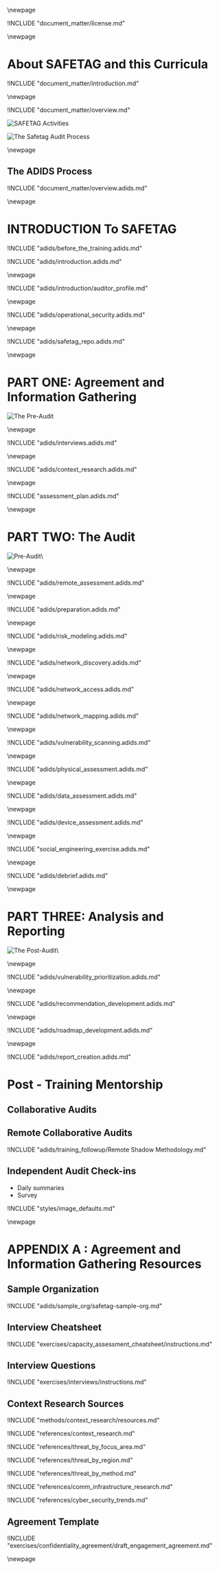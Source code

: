 
\newpage

<!-- License -->

!INCLUDE "document_matter/license.md"

\newpage

<!-- Introduction -->

# About SAFETAG and this Curricula

!INCLUDE "document_matter/introduction.md"

\newpage

<!-- Overview -->

!INCLUDE "document_matter/overview.md"

![SAFETAG Activities](images/activities_flow.svg)

![The Safetag Audit Process](images/expertiese_vertical.svg)

\newpage

## The ADIDS Process
!INCLUDE "document_matter/overview.adids.md"

\newpage

# INTRODUCTION To SAFETAG

<!-- Overview -->

!INCLUDE "adids/before_the_training.adids.md"

!INCLUDE "adids/introduction.adids.md"

\newpage

<!-- SAFETAG Auditor Profile -->

!INCLUDE "adids/introduction/auditor_profile.md"

\newpage

<!-- Operational Security -->

!INCLUDE "adids/operational_security.adids.md"

\newpage

<!-- The SAFETAG Repository -->

!INCLUDE "adids/safetag_repo.adids.md"

\newpage


# PART ONE: Agreement and Information Gathering

![The Pre-Audit](images/pre_audit_expertiese.svg)


\newpage
<!-- Interviews -->
<!-- Capacity Assessment -->

!INCLUDE "adids/interviews.adids.md"

\newpage
<!-- Contextual Research -->

!INCLUDE "adids/context_research.adids.md"

\newpage
<!-- Assessment Plan Development -->

!INCLUDE "assessment_plan.adids.md"

\newpage

# PART TWO: The Audit

![Pre-Audit](images/audit_expertiese.svg)\

\newpage
<!-- Remote Assessment -->

!INCLUDE "adids/remote_assessment.adids.md"

\newpage
<!-- Audit Preparation  -->

!INCLUDE "adids/preparation.adids.md"

\newpage
<!-- Risk Modeling -->

!INCLUDE "adids/risk_modeling.adids.md"

\newpage
<!-- Network Discovery -->

!INCLUDE "adids/network_discovery.adids.md"

\newpage
<!-- Network Access -->

!INCLUDE "adids/network_access.adids.md"

\newpage
<!-- Network Mapping -->

!INCLUDE "adids/network_mapping.adids.md"

\newpage

<!-- Vulnerability Scanning -->

!INCLUDE "adids/vulnerability_scanning.adids.md"

\newpage

<!-- Physical -->

!INCLUDE "adids/physical_assessment.adids.md"

\newpage
<!-- Data Assessment -->

!INCLUDE "adids/data_assessment.adids.md"

\newpage
<!-- Device Assessment -->

!INCLUDE "adids/device_assessment.adids.md"

\newpage
<!-- Social Engineering Exercise -->

!INCLUDE "social_engineering_exercise.adids.md"

\newpage
<!-- Debrief -->

!INCLUDE "adids/debrief.adids.md"

\newpage

# PART THREE: Analysis and Reporting

![The Post-Audit](images/post_audit_expertiese.svg)\

\newpage
<!-- Vulnerability Prioritization -->

!INCLUDE "adids/vulnerability_prioritization.adids.md"

\newpage
<!-- Recommendation Development -->

!INCLUDE "adids/recommendation_development.adids.md"

<!-- \newpage Resource Identification (included in recommendations for ADIDS)  !INCLUDE "resource_identification.adids.md" -->

\newpage
<!-- Roadmap Development -->

!INCLUDE "adids/roadmap_development.adids.md"

\newpage
<!-- Report Creation -->

!INCLUDE "adids/report_creation.adids.md"

<!-- \newpage Follow Up (Included in reporting for ADIDS) !INCLUDE "follow_up.adids.md" \newpage -->

# Post - Training Mentorship

## Collaborative Audits

## Remote Collaborative Audits

!INCLUDE "adids/training_followup/Remote Shadow Methodology.md"

## Independent Audit Check-ins

* Daily summaries
* Survey


<!-- Load Default Images -->
!INCLUDE "styles/image_defaults.md"


<!-- Load Footnotes
Footnotes

!INCLUDE "references/footnotes.md"
-->
\newpage
<!-- APPENDIX A - Sample Org-->

# APPENDIX A : Agreement and Information Gathering Resources

## Sample Organization

!INCLUDE "adids/sample_org/safetag-sample-org.md"

## Interview Cheatsheet

!INCLUDE "exercises/capacity_assessment_cheatsheet/instructions.md"

## Interview Questions

!INCLUDE "exercises/interviews/instructions.md"

## Context Research Sources

!INCLUDE "methods/context_research/resources.md"

!INCLUDE "references/context_research.md"

!INCLUDE "references/threat_by_focus_area.md"

!INCLUDE "references/threat_by_region.md"

!INCLUDE "references/threat_by_method.md"

!INCLUDE "references/comm_infrastructure_research.md"

!INCLUDE "references/cyber_security_trends.md"


## Agreement Template

!INCLUDE "exercises/confidentiality_agreement/draft_engagement_agreement.md"

\newpage
